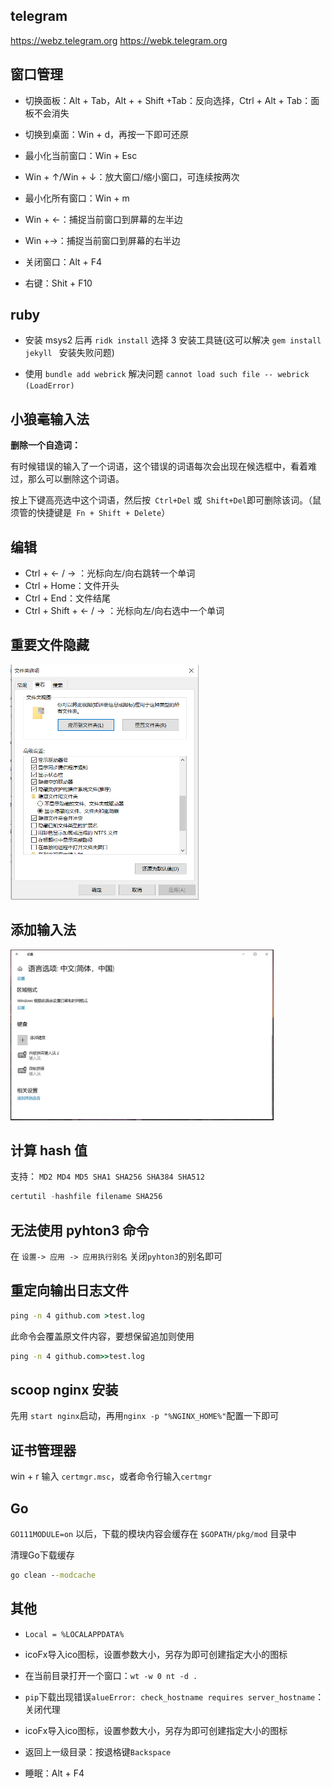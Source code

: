 ## telegram

  https://webz.telegram.org
  https://webk.telegram.org

## 窗口管理

+ 切换面板：Alt + Tab，Alt + + Shift +Tab：反向选择，Ctrl + Alt + Tab：面板不会消失

+ 切换到桌面：Win + d，再按一下即可还原

+ 最小化当前窗口：Win + Esc

+ Win + ↑/Win + ↓：放大窗口/缩小窗口，可连续按两次

+ 最小化所有窗口：Win + m

+ Win + ←：捕捉当前窗口到屏幕的左半边

+ Win +→：捕捉当前窗口到屏幕的右半边

+ 关闭窗口：Alt + F4

+ 右键：Shit + F10

## ruby

+ 安装 msys2 后再 `ridk install` 选择 3 安装工具链(这可以解决 `gem install jekyll ` 安装失败问题)

+ 使用 `bundle add webrick` 解决问题 `cannot load such file -- webrick (LoadError)`

## 小狼毫输入法

  **删除一个自造词：**

  有时候错误的输入了一个词语，这个错误的词语每次会出现在候选框中，看着难过，那么可以删除这个词语。

  按上下键高亮选中这个词语，然后按` Ctrl+Del` 或` Shift+Del`即可删除该词。（鼠须管的快捷键是` Fn + Shift + Delete`）

## 编辑

+ Ctrl + ← / → ：光标向左/向右跳转一个单词
+ Ctrl + Home：文件开头
+ Ctrl + End：文件结尾
+ Ctrl + Shift + ← / → ：光标向左/向右选中一个单词

## 重要文件隐藏

<img title="" src="./img/重要文件隐藏.PNG" alt="" width="301" data-align="inline">

## 添加输入法

<img title="" src="img/添加输入法.JPG" alt="" width="421" data-align="inline">

## 计算 hash 值

支持： `MD2 MD4 MD5 SHA1 SHA256 SHA384 SHA512`

```powershell
certutil -hashfile filename SHA256
```

## 无法使用 pyhton3 命令

 在 `设置-> 应用 -> 应用执行别名` 关闭`pyhton3`的别名即可

## 重定向输出日志文件

```cmd
ping -n 4 github.com >test.log
```

此命令会覆盖原文件内容，要想保留追加则使用

```cmd
ping -n 4 github.com>>test.log
```

## scoop nginx 安装

 先用 `start nginx`启动，再用`nginx -p "%NGINX_HOME%"`配置一下即可

## 证书管理器

 win + r 输入 `certmgr.msc`，或者命令行输入`certmgr`

## Go

`GO111MODULE=on` 以后，下载的模块内容会缓存在 `$GOPATH/pkg/mod` 目录中

清理Go下载缓存

```cmd
go clean --modcache
```

## 其他

+ `Local = %LOCALAPPDATA%`

+ icoFx导入ico图标，设置参数大小，另存为即可创建指定大小的图标

+ 在当前目录打开一个窗口：`wt -w 0 nt -d .`

+ `pip`下载出现错误`alueError: check_hostname requires server_hostname`：关闭代理

+ icoFx导入ico图标，设置参数大小，另存为即可创建指定大小的图标

+ 返回上一级目录：按退格键`Backspace` 

+ 睡眠：Alt + F4